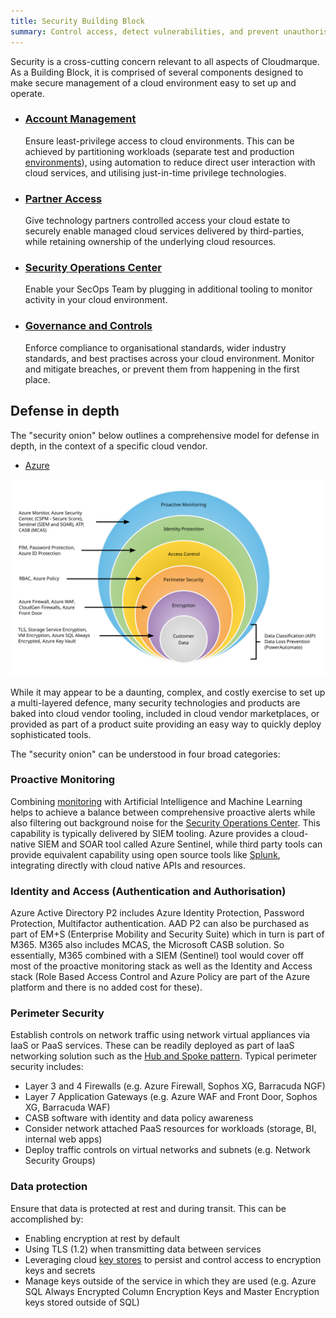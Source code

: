```yaml
---
title: Security Building Block
summary: Control access, detect vulnerabilities, and prevent unauthorised activity to secure your organisation and those it serves.
---
```

Security is a cross-cutting concern relevant to all aspects of Cloudmarque. As a Building Block, it is comprised of several components designed to make secure management of a cloud environment easy to set up and operate.

 * ### [Account Management](/cloudmarque/architecture/security/accounts.html)
   Ensure least-privilege access to cloud environments. This can be achieved by partitioning workloads (separate test and production [environments](/cloudmarque/architecture/devops/environments.html)), using automation to reduce direct user interaction with cloud services, and utilising just-in-time privilege technologies.

 * ### [Partner Access](/cloudmarque/architecture/security/partner.html)
   Give technology partners controlled access your cloud estate to securely enable managed cloud services delivered by third-parties, while retaining ownership of the underlying cloud resources.

 * ### [Security Operations Center](/cloudmarque/architecture/security/soc.html)
   Enable your SecOps Team by plugging in additional tooling to monitor activity in your cloud environment.

 * ### [Governance and Controls](/cloudmarque/architecture/security/governance.html)
   Enforce compliance to organisational standards, wider industry standards, and best practises across your cloud environment. Monitor and mitigate breaches, or prevent them from happening in the first place.

## Defense in depth
The "security onion" below outlines a comprehensive model for defense in depth, in the context of a specific cloud vendor.

<div class="card text-center">
  <div class="card-header">
    <ul class="nav nav-tabs card-header-tabs" role="tablist">
      <li class="nav-item">
        <a class="nav-link active" data-toggle="tab" href="#azure" role="tab" aria-controls="profile" aria-selected="true">Azure</a>
      </li>
    </ul>
  </div>
  <div class="card-body tab-content">
    <div class="tab-pane show active" id="azure" role="tabpanel" aria-labelledby="azure-tab">
      <img src="/assets/images/cloudmarque/diagrams/security/layered-security-model-azure.svg" alt="The Security Onion: Defense in depth">
    </div>
  </div>
</div>

While it may appear to be a daunting, complex, and costly exercise to set up a multi-layered defence, many security technologies and products are baked into cloud vendor tooling, included in cloud vendor marketplaces, or provided as part of a product suite providing an easy way to quickly deploy sophisticated tools.

The "security onion" can be understood in four broad categories:

### Proactive Monitoring
Combining [monitoring](/cloudmarque/architecture/core/monitoring.html) with Artificial Intelligence and Machine Learning helps to achieve a balance between comprehensive proactive alerts while also filtering out background noise for the [Security Operations Center](/cloudmarque/architecture/security/soc.html). This capability is typically delivered by SIEM tooling. Azure provides a cloud-native SIEM and SOAR tool called Azure Sentinel, while third party tools can provide equivalent capability using open source tools like [Splunk](https://www.splunk.com/), integrating directly with cloud native APIs and resources.

### Identity and Access (Authentication and Authorisation)
Azure Active Directory P2 includes Azure Identity Protection, Password Protection, Multifactor authentication. AAD P2 can also be purchased as part of EM+S (Enterprise Mobility and Security Suite) which in turn is part of M365. M365 also includes MCAS, the Microsoft CASB solution. So essentially, M365 combined with a SIEM (Sentinel) tool would cover off most of the proactive monitoring stack as well as the Identity and Access stack (Role Based Access Control and Azure Policy are part of the Azure platform and there is no added cost for these).

### Perimeter Security
Establish controls on network traffic using network virtual appliances via IaaS or PaaS services. These can be readily deployed as part of IaaS networking solution such as the [Hub and Spoke pattern](/cloudmarque/architecture/iaas/hub-and-spoke.html). Typical perimeter security includes:

 * Layer 3 and 4 Firewalls (e.g. Azure Firewall, Sophos XG, Barracuda NGF)
 * Layer 7 Application Gateways (e.g. Azure WAF and Front Door, Sophos XG, Barracuda WAF)
 * CASB software with identity and data policy awareness
 * Consider network attached PaaS resources for workloads (storage, BI, internal web apps)
 * Deploy traffic controls on virtual networks and subnets (e.g. Network Security Groups)

### Data protection
Ensure that data is protected at rest and during transit. This can be accomplished by:

 * Enabling encryption at rest by default
 * Using TLS (1.2) when transmitting data between services
 * Leveraging cloud [key stores](/cloudmarque/architecture/core/keys.html) to persist and control access to encryption keys and secrets
 * Manage keys outside of the service in which they are used (e.g. Azure SQL Always Encrypted Column Encryption Keys and Master Encryption keys stored outside of SQL)